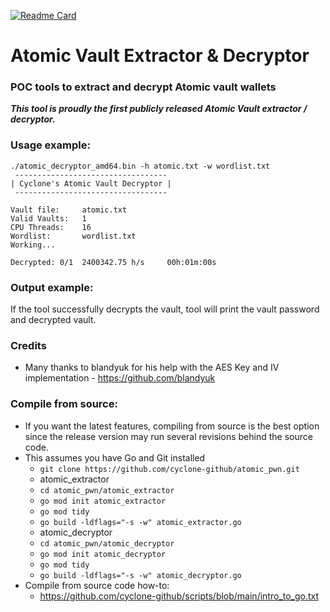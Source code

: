 [![Readme Card](https://github-readme-stats.vercel.app/api/pin/?username=cyclone-github&repo=atomic_pwn&theme=gruvbox)](https://github.com/cyclone-github/)
# Atomic Vault Extractor & Decryptor
### POC tools to extract and decrypt Atomic vault wallets
_**This tool is proudly the first publicly released Atomic Vault extractor / decryptor.**_
### Usage example:
```
./atomic_decryptor_amd64.bin -h atomic.txt -w wordlist.txt
 ---------------------------------- 
| Cyclone's Atomic Vault Decryptor |
 ---------------------------------- 

Vault file:     atomic.txt
Valid Vaults:   1
CPU Threads:    16
Wordlist:       wordlist.txt
Working...

Decrypted: 0/1  2400342.75 h/s     00h:01m:00s
```

### Output example:
If the tool successfully decrypts the vault, tool will print the vault password and decrypted vault.

### Credits
- Many thanks to blandyuk for his help with the AES Key and IV implementation - https://github.com/blandyuk

### Compile from source:
- If you want the latest features, compiling from source is the best option since the release version may run several revisions behind the source code.
- This assumes you have Go and Git installed
  - `git clone https://github.com/cyclone-github/atomic_pwn.git`
  - atomic_extractor
  - `cd atomic_pwn/atomic_extractor`
  - `go mod init atomic_extractor`
  - `go mod tidy`
  - `go build -ldflags="-s -w" atomic_extractor.go`
  - atomic_decryptor
  - `cd atomic_pwn/atomic_decryptor`
  - `go mod init atomic_decryptor`
  - `go mod tidy`
  - `go build -ldflags="-s -w" atomic_decryptor.go`
- Compile from source code how-to:
  - https://github.com/cyclone-github/scripts/blob/main/intro_to_go.txt
